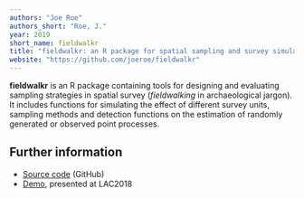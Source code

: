 ```yaml
---
authors: "Joe Roe"
authors_short: "Roe, J."
year: 2019
short_name: fieldwalkr
title: "fieldwalkr: an R package for spatial sampling and survey simulation"
website: "https://github.com/joeroe/fieldwalkr"
---
```


**fieldwalkr** is an R package containing tools for designing and evaluating sampling strategies in spatial survey (*fieldwalking* in archaeological jargon). It includes functions for simulating the effect of different survey units, sampling methods and detection functions on the estimation of randomly generated or observed point processes.

## Further information

* [Source code](https://github.com/joeroe/fieldwalkr) (GitHub)
* [Demo](https://joeroe.shinyapps.io/LAC2018_fieldwalkr/), presented at LAC2018


